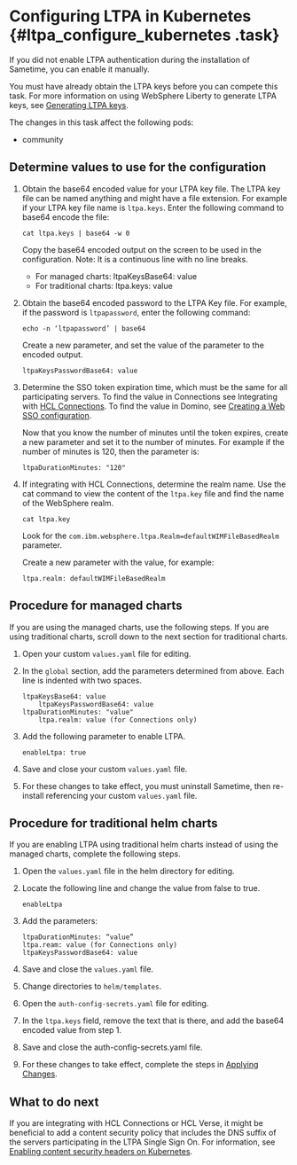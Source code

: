 # Configuring LTPA in Kubernetes {#ltpa_configure_kubernetes .task}

If you did not enable LTPA authentication during the installation of Sametime, you can enable it manually.

You must have already obtain the LTPA keys before you can compete this task. For more information on using WebSphere Liberty to generate LTPA keys, see [Generating LTPA keys](ltpa_generate_key.md).

The changes in this task affect the following pods:

-   community

## Determine values to use for the configuration

1.	Obtain the base64 encoded value for your LTPA key file. The LTPA key file can be named anything and might have a file extension. For example if your LTPA key file name is <code>ltpa.keys</code>. Enter the following command to base64 encode the file:

    ```
    cat ltpa.keys | base64 -w 0
    ```

    Copy the base64 encoded output on the screen to be used in the configuration. Note: It is a continuous line with no line breaks.

    - For managed charts: ltpaKeysBase64: value
    - For traditional charts: ltpa.keys: value

2.	Obtain the base64  encoded password to the LTPA Key file. For example, if the password is `ltpapassword`, enter the following command:

    ```
    echo -n ‘ltpapassword’ | base64
    ```
    Create a new parameter, and set the value of the parameter to the encoded output.
    ```
    ltpaKeysPasswordBase64: value
    ```

3.	Determine the SSO token expiration time, which must be the same for all participating servers. To find the value in Connections see Integrating with [HCL Connections](ltpa_configure_connections.md). 
To find the value in Domino, see [Creating a Web SSO configuration](https://help.hcltechsw.com/domino/12.0.2/admin/conf_creatingawebssoconfigurationdocument_t.html). 

    Now that you know the number of minutes until the token expires, create a new parameter and set it to the number of minutes. For example if the number of minutes is 120, then the parameter is:

    ```
    ltpaDurationMinutes: "120"
    ```

4.	If integrating with HCL Connections, determine the realm name. Use the cat command to view the content of the <code>ltpa.key</code> file and find the name of the WebSphere realm.  

    ```
    cat ltpa.key
    ```

    Look for the <code>com.ibm.websphere.ltpa.Realm=defaultWIMFileBasedRealm</code> parameter.

    Create a new parameter with the value, for example:

    ```
    ltpa.realm: defaultWIMFileBasedRealm
    ```

## Procedure for managed charts

If you are using the managed charts, use the following steps. If you are using traditional charts, scroll down to the next section for traditional charts.

1.	Open your custom <code>values.yaml</code> file for editing. 

2.	In the <code>global</code> section, add the parameters determined from above. Each line is indented with two spaces.

    ```
    ltpaKeysBase64: value
        ltpaKeysPasswordBase64: value
    ltpaDurationMinutes: "value"
        ltpa.realm: value (for Connections only)
    ```

3.	Add the following parameter to enable LTPA.

    ```
    enableLtpa: true
    ```
  
4.	Save and close your custom <code>values.yaml</code> file.

5.	For these changes to take effect, you must uninstall Sametime, then re-install referencing your custom <code>values.yaml</code> file.

## Procedure for traditional helm charts 
If you are enabling LTPA using traditional helm charts instead of using the managed charts, complete the following steps.

1.	Open the <code>values.yaml</code> file in the helm directory for editing.

2.	Locate the following line and change the value from false to true.

    ```
    enableLtpa
    ```

3.	Add the parameters:

    ```
    ltpaDurationMinutes: “value”
    ltpa.ream: value (for Connections only)
    ltpaKeysPasswordBase64: value 
    ```

4.	Save and close the <code>values.yaml</code> file.

5.	Change directories to <code>helm/templates</code>.

6.	Open the <code>auth-config-secrets.yaml</code> file for editing.

7.	In the <code>ltpa.keys</code> field, remove the text that is there, and add the base64 encoded value from step 1.
8.	Save and close the auth-config-secrets.yaml file.

9.	For these changes to take effect, complete the steps in [Applying Changes](pod_apply_changes.md). 


## What to do next

If you are integrating with HCL Connections or HCL Verse, it might be beneficial to add a content security policy that includes the DNS suffix of the servers participating in the LTPA Single Sign On. For information, see [Enabling content security headers on Kubernetes](verse_integration_contentsecurity_kubernetes.md). 

